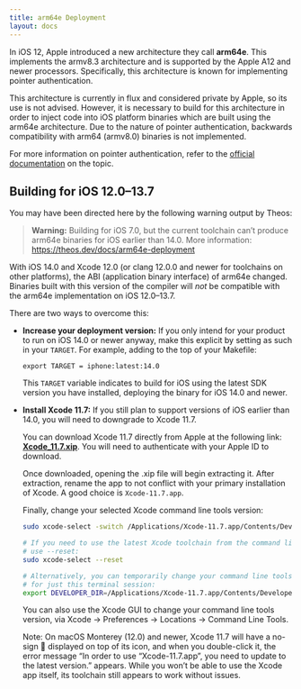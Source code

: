 ```yaml
---
title: arm64e Deployment
layout: docs
---
```


In iOS 12, Apple introduced a new architecture they call **arm64e**. This implements the armv8.3 architecture and is supported by the Apple A12 and newer processors. Specifically, this architecture is known for implementing pointer authentication.

This architecture is currently in flux and considered private by Apple, so its use is not advised. However, it is necessary to build for this architecture in order to inject code into iOS platform binaries which are built using the arm64e architecture. Due to the nature of pointer authentication, backwards compatibility with arm64 (armv8.0) binaries is not implemented.

For more information on pointer authentication, refer to the [official documentation](https://developer.apple.com/documentation/security/preparing_your_app_to_work_with_pointer_authentication) on the topic.

## Building for iOS 12.0–13.7
You may have been directed here by the following warning output by Theos:

> **Warning:** Building for iOS 7.0, but the current toolchain can’t produce arm64e binaries for iOS earlier than 14.0. More information: https://theos.dev/docs/arm64e-deployment

With iOS 14.0 and Xcode 12.0 (or clang 12.0.0 and newer for toolchains on other platforms), the ABI (application binary interface) of arm64e changed. Binaries built with this version of the compiler will *not* be compatible with the arm64e implementation on iOS 12.0–13.7.

There are two ways to overcome this:

* **Increase your deployment version:** If you only intend for your product to run on iOS 14.0 or newer anyway, make this explicit by setting as such in your `TARGET`. For example, adding to the top of your Makefile:

  ```make
  export TARGET = iphone:latest:14.0
  ```

  This `TARGET` variable indicates to build for iOS using the latest SDK version you have installed, deploying the binary for iOS 14.0 and newer.

* **Install Xcode 11.7:** If you still plan to support versions of iOS earlier than 14.0, you will need to downgrade to Xcode 11.7.

  You can download Xcode 11.7 directly from Apple at the following link: [**Xcode_11.7.xip**](https://developer.apple.com/services-account/download?path=/Developer_Tools/Xcode_11.7/Xcode_11.7.xip). You will need to authenticate with your Apple ID to download.

  Once downloaded, opening the .xip file will begin extracting it. After extraction, rename the app to not conflict with your primary installation of Xcode. A good choice is `Xcode-11.7.app`.

  Finally, change your selected Xcode command line tools version:

  ```bash
  sudo xcode-select -switch /Applications/Xcode-11.7.app/Contents/Developer

  # If you need to use the latest Xcode toolchain from the command line,
  # use --reset:
  sudo xcode-select --reset

  # Alternatively, you can temporarily change your command line tools version
  # for just this terminal session:
  export DEVELOPER_DIR=/Applications/Xcode-11.7.app/Contents/Developer
  ```

  You can also use the Xcode GUI to change your command line tools version, via Xcode &rarr; Preferences &rarr; Locations &rarr; Command Line Tools.

  Note: On macOS Monterey (12.0) and newer, Xcode 11.7 will have a no-sign 🚫 displayed on top of its icon, and when you double-click it, the error message “In order to use “Xcode-11.7.app”, you need to update to the latest version.” appears. While you won’t be able to use the Xcode app itself, its toolchain still appears to work without issues.
